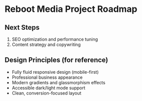 # Reboot Media Project Roadmap

## Next Steps
1. SEO optimization and performance tuning
2. Content strategy and copywriting

## Design Principles (for reference)
- Fully fluid responsive design (mobile-first)
- Professional business appearance
- Modern gradients and glassmorphism effects
- Accessible dark/light mode support
- Clean, conversion-focused layout